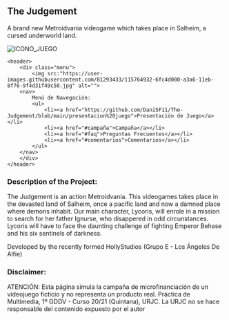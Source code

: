 ## The Judgement

A brand new Metroidvania videogame which takes place in Salheim, a cursed underworld land.

![ICONO_JUEGO](https://user-images.githubusercontent.com/81293433/115764932-6fc4d000-a3a6-11eb-8f76-9f4d31f49c50.jpg)

<body>
    
    <header>
        <div class="menu">
            <img src:"https://user-images.githubusercontent.com/81293433/115764932-6fc4d000-a3a6-11eb-8f76-9f4d31f49c50.jpg" alt="">
        <nav>
            Menú de Navegación:
            <ul>
                <li><a href="https://github.com/DaniSF11/The-Judgement/blob/main/presentacion%20juego">Presentación de Juego</a></li>
                <li><a href="#campaña">Campaña</a></li>
                <li><a href="#faq">Preguntas Frecuentes</a></li>
                <li><a href="#comentarios">Comentarios</a></li>
            </ul>
        </nav>
        </div>
    </header>
</body>

### Description of the Project:

The Judgement is an action Metroidvania. This videogames takes place in the devasted land of Salheim, once a pacific land and now a damned place where demons inhabit. Our main character, Lycoris, will enrole in a mission to search for her father Ignurse, who disappered in odd circunstances. Lycoris will have to face the daunting challenge of fighting Emperor Behase and his six sentinels of darkness.

Developed by the recently formed HollyStudios (Grupo E - Los Ángeles De Alfie)

### Disclaimer:
ATENCIÓN: Esta página simula la campaña de microfinanciación
de un videojuego ficticio y no representa un producto real.
Práctica de Multimedia, 1º GDDV - Curso 20/21 (Quintana), URJC.
La URJC no se hace responsable del contenido expuesto por el autor

